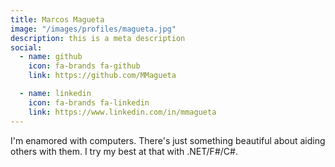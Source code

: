 ```yaml
---
title: Marcos Magueta
image: "/images/profiles/magueta.jpg"
description: this is a meta description
social:
  - name: github
    icon: fa-brands fa-github
    link: https://github.com/MMagueta

  - name: linkedin
    icon: fa-brands fa-linkedin
    link: https://www.linkedin.com/in/mmagueta
---
```


I'm enamored with computers. There's just something beautiful about aiding others with them. I try my best at that with .NET/F#/C#.
